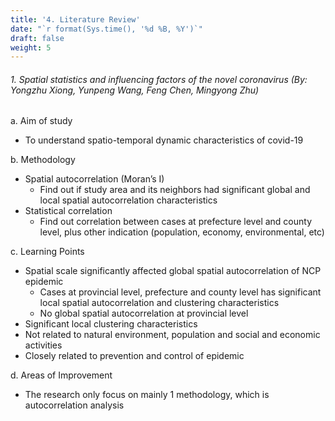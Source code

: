 ```yaml
---
title: '4. Literature Review'
date: "`r format(Sys.time(), '%d %B, %Y')`"
draft: false
weight: 5
---
```


###### 1. Spatial statistics and influencing factors of the novel coronavirus (By: Yongzhu Xiong, Yunpeng Wang, Feng Chen, Mingyong Zhu)


a. Aim of study
- To understand spatio-temporal dynamic characteristics of covid-19

b. Methodology
- Spatial autocorrelation (Moran’s I)
  - Find out if study area and its neighbors had significant global and local spatial autocorrelation characteristics
- Statistical correlation
   - Find out correlation between cases at prefecture level and county level, plus other indication (population, economy, environmental, etc)
   
c. Learning Points
- Spatial scale significantly affected global spatial autocorrelation of NCP epidemic
  - Cases at provincial level, prefecture and county level has significant local spatial autocorrelation and clustering characteristics
  - No global spatial autocorrelation at provincial level
- Significant local clustering characteristics
- Not related to natural environment, population and social and economic activities
- Closely related to prevention and control of epidemic

d. Areas of Improvement
- The research only focus on mainly 1 methodology, which is autocorrelation analysis